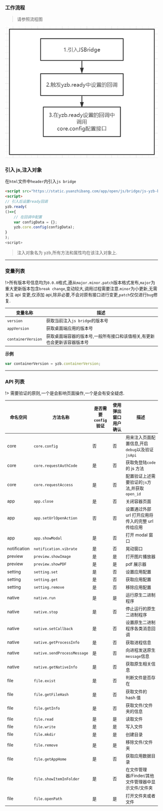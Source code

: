 ### 工作流程

> 请参照流程图

![](../images/screenshot_1654686997675.png)

### 引入 js,注入对象

在`html`文件中`header`内引入`js bridge`

```html
<script src="https://static.yuanzhibang.com/app/open/js/bridge/js-yzb-bridge-v0.0.19.js"></script>
<script>
// 引入后设置ready回调
yzb.ready(
()=>{
    // 在回调中配置
    var configData = {};
    yzb.core.config(configData);
}
);
<script>
```

> 注入对象名为 yzb,所有方法和属性均在该注入对象上.

---

### 变量列表

!>所有版本号信息均为`0.0.0`格式,遵从`major.minor.patch`版本格式发布,`major`为重大更新版本包含`break change`,变动较大,调用过程需要注意.`minor`为小更新,无需关注 api 变更,仅添加 api,除非必要,不会对原有接口进行变更,`patch`仅仅进行`bug`修复.

| 变量名称           | 描述                                                                     |
| ------------------ | ------------------------------------------------------------------------ |
| `version`          | 获取当前注入`js bridge`的版本号                                          |
| `appVersion`       | 获取桌面端应用的版本号                                                   |
| `containerVersion` | 获取桌面端容器的版本号,一般所有接口和该值相关,有更新也会更新该容器版本号 |

**示例**

```javascript
var containerVersion = yzb.containerVersion;
```

---

### API 列表

!> 需要验证的原则,一个是会影响页面操作,一个是会有安全疑虑.

| 命名空间     | 方法名称                    | 是否需要`config`验证 | 使用弹出窗口用户确认 | 描述                                                |
| ------------ | --------------------------- | -------------------- | -------------------- | --------------------------------------------------- |
| core         | `core.config`               | 否                   | 否                   | 用来注入页面配置信息,开启`debug`以及验证`jsApi`     |
| core         | `core.requestAuthCode`      | 是                   | 否                   | 获取免登陆`code`的 js 方法                          |
| core         | `core.requestAccess`        | 是                   | 否                   | 配置验证上述需要验证的`js`方法,并获取`open_id`      |
| app          | `app.close`                 | 是                   | 否                   | 关闭容器页面                                        |
| app          | `app.setUrlOpenAction`      | 否                   | 否                   | 设置通过外部 url 打开应用将传入的完整 url 传给应用  |
| app          | `app.showModal`             | 是                   | 否                   | 打开 modal 窗口                                     |
| notification | `notification.vibrate`      | 是                   | 否                   | 晃动窗口                                            |
| preview      | `preview.showImage`         | 是                   | 是                   | 打开图片播放器                                      |
| preview      | `preview.showPDF`           | 是                   | 是                   | pdf 展示器                                          |
| setting      | `setting.set`               | 是                   | 否                   | 设置应用配置                                        |
| setting      | `setting.get`               | 是                   | 否                   | 获取应用配置                                        |
| setting      | `setting.remove`            | 是                   | 否                   | 移除应用配置                                        |
| native       | `native.run`                | 是                   | 是                   | 运行原生二进制程序                                  |
| native       | `native.stop`               | 是                   | 否                   | 停止运行的原生二进制程序                            |
| native       | `native.setCallback`        | 是                   | 否                   | 设置原生二进制程序各类消息回调                      |
| native       | `native.getProcessInfo`     | 是                   | 否                   | 获取进程信息                                        |
| native       | `native.sendProcessMessage` | 是                   | 否                   | 向进程发送原生`message`信息                         |
| native       | `native.getNativeInfo`      | 是                   | 否                   | 获取原生相关信息                                    |
| file         | `file.exist`                | 是                   | 否                   | 判断文件是否存在                                    |
| file         | `file.getFileHash`          | 是                   | 否                   | 获取文件的 hash 值                                  |
| file         | `file.getInfo`              | 是                   | 否                   | 获取文件/文件夹的信息                               |
| file         | `file.read`                 | 是                   | 是                   | 读取文件                                            |
| file         | `file.write`                | 是                   | 是                   | 写入文件                                            |
| file         | `file.mkdir`                | 是                   | 是                   | 创建目录                                            |
| file         | `file.remove`               | 是                   | 是                   | 移除文件/文件夹                                     |
| file         | `file.getAppHome`           | 是                   | 否                   | 获取应用数据目录                                    |
| file         | `file.showItemInFolder`     | 是                   | 否                   | 在文件管理器/Finder/其他文件管理器中显示文件/文件夹 |
| file         | `file.openPath`             | 是                   | 是                   | 打开文件夹或者文件                                  |
